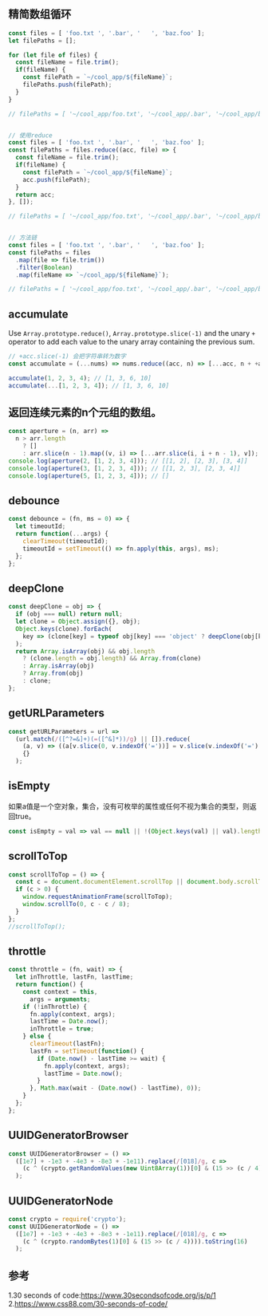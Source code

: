 ## 精简数组循环
```js
const files = [ 'foo.txt ', '.bar', '   ', 'baz.foo' ];
let filePaths = [];

for (let file of files) {
  const fileName = file.trim();
  if(fileName) {
    const filePath = `~/cool_app/${fileName}`;
    filePaths.push(filePath);
  }
}

// filePaths = [ '~/cool_app/foo.txt', '~/cool_app/.bar', '~/cool_app/baz.foo']


// 使用reduce
const files = [ 'foo.txt ', '.bar', '   ', 'baz.foo' ];
const filePaths = files.reduce((acc, file) => {
  const fileName = file.trim();
  if(fileName) {
    const filePath = `~/cool_app/${fileName}`;
    acc.push(filePath);
  }
  return acc;
}, []);

// filePaths = [ '~/cool_app/foo.txt', '~/cool_app/.bar', '~/cool_app/baz.foo']


// 方法链
const files = [ 'foo.txt ', '.bar', '   ', 'baz.foo' ];
const filePaths = files
  .map(file => file.trim())
  .filter(Boolean)
  .map(fileName => `~/cool_app/${fileName}`);

// filePaths = [ '~/cool_app/foo.txt', '~/cool_app/.bar', '~/cool_app/baz.foo']
```

## accumulate

Use `Array.prototype.reduce()`, `Array.prototype.slice(-1)` and the unary `+` operator to add each value to the unary array containing the previous sum.

```js
// +acc.slice(-1) 会把字符串转为数字
const accumulate = (...nums) => nums.reduce((acc, n) => [...acc, n + +acc.slice(-1)],[]);

accumulate(1, 2, 3, 4); // [1, 3, 6, 10]
accumulate(...[1, 2, 3, 4]); // [1, 3, 6, 10]
```

## 返回连续元素的n个元组的数组。
```js
const aperture = (n, arr) =>
  n > arr.length
    ? []
    : arr.slice(n - 1).map((v, i) => [...arr.slice(i, i + n - 1), v]);
console.log(aperture(2, [1, 2, 3, 4])); // [[1, 2], [2, 3], [3, 4]]
console.log(aperture(3, [1, 2, 3, 4])); // [[1, 2, 3], [2, 3, 4]]
console.log(aperture(5, [1, 2, 3, 4])); // []
```

## debounce
```js
const debounce = (fn, ms = 0) => {
  let timeoutId;
  return function(...args) {
    clearTimeout(timeoutId);
    timeoutId = setTimeout(() => fn.apply(this, args), ms);
  };
};
```

## deepClone
```js
const deepClone = obj => {
  if (obj === null) return null;
  let clone = Object.assign({}, obj);
  Object.keys(clone).forEach(
    key => (clone[key] = typeof obj[key] === 'object' ? deepClone(obj[key]) : obj[key])
  );
  return Array.isArray(obj) && obj.length
    ? (clone.length = obj.length) && Array.from(clone)
    : Array.isArray(obj)
    ? Array.from(obj)
    : clone;
};
```

## getURLParameters
```js
const getURLParameters = url =>
  (url.match(/([^?=&]+)(=([^&]*))/g) || []).reduce(
    (a, v) => ((a[v.slice(0, v.indexOf('='))] = v.slice(v.indexOf('=') + 1)), a),
    {}
  );
```

## isEmpty
如果a值是一个空对象，集合，没有可枚举的属性或任何不视为集合的类型，则返回true。
```js
const isEmpty = val => val == null || !(Object.keys(val) || val).length;
```

## scrollToTop
```js
const scrollToTop = () => {
  const c = document.documentElement.scrollTop || document.body.scrollTop;
  if (c > 0) {
    window.requestAnimationFrame(scrollToTop);
    window.scrollTo(0, c - c / 8);
  }
};
//scrollToTop();
```

## throttle
```js
const throttle = (fn, wait) => {
  let inThrottle, lastFn, lastTime;
  return function() {
    const context = this,
      args = arguments;
    if (!inThrottle) {
      fn.apply(context, args);
      lastTime = Date.now();
      inThrottle = true;
    } else {
      clearTimeout(lastFn);
      lastFn = setTimeout(function() {
        if (Date.now() - lastTime >= wait) {
          fn.apply(context, args);
          lastTime = Date.now();
        }
      }, Math.max(wait - (Date.now() - lastTime), 0));
    }
  };
};
```

## UUIDGeneratorBrowser
```js
const UUIDGeneratorBrowser = () =>
  ([1e7] + -1e3 + -4e3 + -8e3 + -1e11).replace(/[018]/g, c =>
    (c ^ (crypto.getRandomValues(new Uint8Array(1))[0] & (15 >> (c / 4)))).toString(16)
  );
```

## UUIDGeneratorNode
```js
const crypto = require('crypto');
const UUIDGeneratorNode = () =>
  ([1e7] + -1e3 + -4e3 + -8e3 + -1e11).replace(/[018]/g, c =>
    (c ^ (crypto.randomBytes(1)[0] & (15 >> (c / 4)))).toString(16)
  );
```

## 参考
1.30 seconds of code:https://www.30secondsofcode.org/js/p/1
2.https://www.css88.com/30-seconds-of-code/
